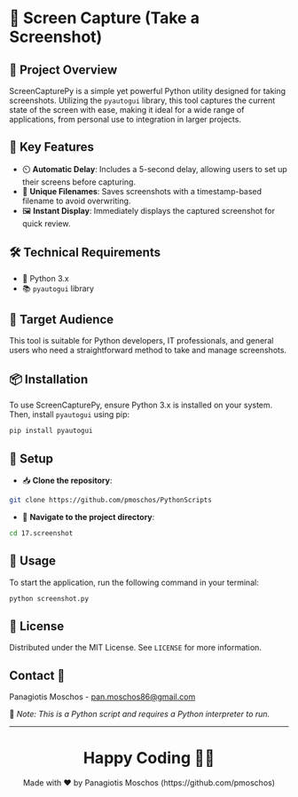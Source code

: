 # 📸 Screen Capture (Take a Screenshot)

## 🌟 Project Overview
ScreenCapturePy is a simple yet powerful Python utility designed for taking screenshots. Utilizing the `pyautogui` library, this tool captures the current state of the screen with ease, making it ideal for a wide range of applications, from personal use to integration in larger projects.

## 🔑 Key Features
- ⏲️ **Automatic Delay**: Includes a 5-second delay, allowing users to set up their screens before capturing.
- 📁 **Unique Filenames**: Saves screenshots with a timestamp-based filename to avoid overwriting.
- 🖼️ **Instant Display**: Immediately displays the captured screenshot for quick review.

## 🛠️ Technical Requirements
- 🐍 Python 3.x
- 📚 `pyautogui` library

## 👥 Target Audience
This tool is suitable for Python developers, IT professionals, and general users who need a straightforward method to take and manage screenshots.

## 📦 Installation
To use ScreenCapturePy, ensure Python 3.x is installed on your system. Then, install `pyautogui` using pip:

```bash
pip install pyautogui
```

## 🚀 Setup
- 📥 **Clone the repository**:
```bash
git clone https://github.com/pmoschos/PythonScripts
```

- 📁 **Navigate to the project directory**:
```bash
cd 17.screenshot
```

## 📌 Usage

To start the application, run the following command in your terminal:

```bash
python screenshot.py
```

## 📜 License
Distributed under the MIT License. See `LICENSE` for more information.

## Contact 📧
Panagiotis Moschos - pan.moschos86@gmail.com

🔗 *Note: This is a Python script and requires a Python interpreter to run.*

---
<h1 align=center>Happy Coding 👨‍💻 </h1>

<p align="center">
  Made with ❤️ by Panagiotis Moschos (https://github.com/pmoschos)
</p>